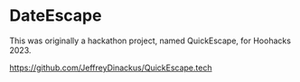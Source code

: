 <h1> DateEscape </h1>




<p> This was originally a hackathon project, named QuickEscape, for Hoohacks 2023. </p> <p> <a href='https://github.com/JeffreyDinackus/QuickEscape.tech'>https://github.com/JeffreyDinackus/QuickEscape.tech</a></p>
